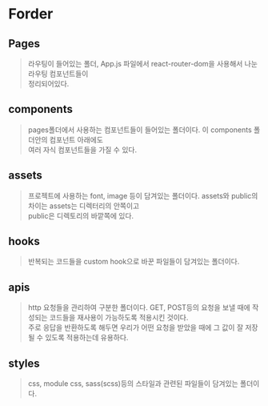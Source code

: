 # Forder

## Pages
> 라우팅이 들어있는 폴더, App.js 파일에서 react-router-dom을 사용해서 나눈 라우팅 컴포넌트들이    
> 정리되어있다. 
## components
> pages폴더에서 사용하는 컴포넌트들이 들어있는 폴더이다. 이 components 폴더안의 컴포넌트 아래에도  
> 여러 자식 컴포넌트들을 가질 수 있다.
## assets
> 프로젝트에 사용하는 font, image 등이 담겨있는 폴더이다. assets와 public의 차이는 assets는 디렉터리의 안쪽이고  
> public은 디렉토리의 바깥쪽에 있다.
## hooks
> 반복되는 코드들을 custom hook으로 바꾼 파일들이 담겨있는 폴더이다.
## apis
> http 요청들을 관리하여 구분한 폴더이다. GET, POST등의 요청을 보낼 때에 작성되는 코드들을 재사용이 가능하도록 적용시킨 것이다.  
> 주로 응답을 반환하도록 해두면 우리가 어떤 요청을 받았을 때에 그 값이 잘 저장될 수 있도록 적용하는데 유용하다.
## styles
> css, module css, sass(scss)등의 스타일과 관련된 파일들이 담겨있는 폴더이다.